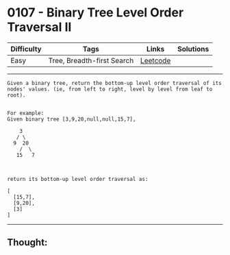 # 0107 - Binary Tree Level Order Traversal II

Difficulty  | Tags | Links | Solutions
----------- | ---- | ----- | -----
Easy | Tree, Breadth-first Search | [Leetcode](https://leetcode.com/problems/binary-tree-level-order-traversal-ii/description/) |


-----------

```
Given a binary tree, return the bottom-up level order traversal of its nodes' values. (ie, from left to right, level by level from leaf to root).


For example:
Given binary tree [3,9,20,null,null,15,7],

    3
   / \
  9  20
    /  \
   15   7



return its bottom-up level order traversal as:

[
  [15,7],
  [9,20],
  [3]
]
```

-----------

## Thought:
